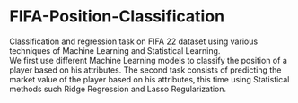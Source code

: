 # FIFA-Position-Classification
Classification and regression task on FIFA 22 dataset using various techniques of Machine Learning and Statistical Learning.  
We first use different Machine Learning models to classify the position of a player based on his attributes. The second task consists of predicting the market value of the player based on his attributes, this time using Statistical methods such Ridge Regression and Lasso Regularization.
